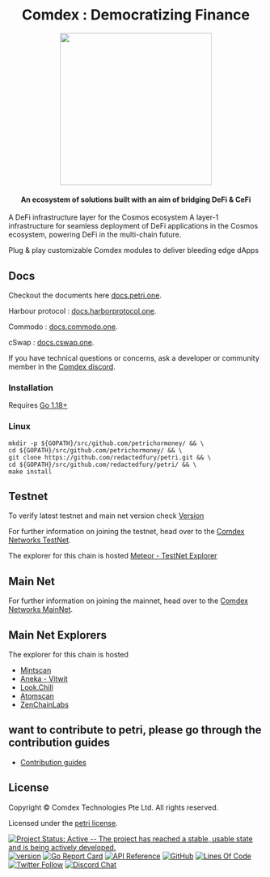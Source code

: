 <h1 align="center">Comdex : Democratizing Finance </h1>

<p align="center">
  <img src="./logo.svg" width="300">
</p>

<div align="center">
<h4> An ecosystem of solutions built with an aim of bridging DeFi & CeFi </h4>
</div>

A DeFi infrastructure layer for the Cosmos ecosystem
A layer-1 infrastructure for seamless deployment of DeFi applications in the Cosmos ecosystem, powering DeFi in the multi-chain future.

Plug & play customizable Comdex modules to deliver bleeding edge dApps

## Docs

Checkout the documents here [docs.petri.one](https://docs.petri.one).

Harbour protocol : [docs.harborprotocol.one](http://docs.harborprotocol.one).

Commodo : [docs.commodo.one](http://docs.commodo.one).

cSwap :  [docs.cswap.one](https://docs.cswap.one).


If you have technical questions or concerns, ask a developer or community member in the [Comdex discord](https://discord.com/invite/7vjPvWKKMT).

### Installation

Requires [Go 1.18+](https://golang.org/dl/)

### Linux

```shell
mkdir -p ${GOPATH}/src/github.com/petrichormoney/ && \
cd ${GOPATH}/src/github.com/petrichormoney/ && \
git clone https://github.com/redactedfury/petri.git && \
cd ${GOPATH}/src/github.com/redactedfury/petri/ && \
make install
```

## Testnet

To verify latest testnet and main net version check
[Version](https://github.com/comdex-official/networks/blob/main/README.md)

For further information on joining the testnet, head over to the
[Comdex Networks TestNet](https://github.com/comdex-official/networks/tree/main/testnet).

The explorer for this chain is hosted [Meteor - TestNet Explorer](https://meteor-explorer.petri.one)

## Main Net
For further information on joining the mainnet, head over to the
[Comdex Networks MainNet](https://github.com/comdex-official/networks/tree/main/mainnet).


## Main Net Explorers
The explorer for this chain is hosted

* [Mintscan](https://www.mintscan.io/petri/)
* [Aneka - Vitwit](https://petri.aneka.io/)
* [Look.Chill](https://look.chillvalidation.com/petri)
* [Atomscan](https://atomscan.com/petri)
* [ZenChainLabs](https://comdex.zenscan.io/)

## want to contribute to petri, please go through the contribution guides
* [Contribution guides](https://github.com/comdex-official/contribution-docs)

## License

Copyright © Comdex Technologies Pte Ltd. All rights reserved.

Licensed under the [petri license](LICENSE).

[![Project Status: Active -- The project has reached a stable, usable
state and is being actively developed.](https://img.shields.io/badge/repo%20status-Active-green.svg?style=flat-square)](https://www.repostatus.org/#active)
[![version](https://img.shields.io/github/tag/petri-official/petri.svg)](https://github.com/redactedfury/petri/releases/latest)
[![Go Report Card](https://goreportcard.com/badge/github.com/redactedfury/petri)](https://goreportcard.com/report/github.com/redactedfury/petri)
[![API Reference](https://godoc.org/github.com/redactedfury/petri?status.svg)](https://godoc.org/github.com/redactedfury/petri)
[![GitHub](https://img.shields.io/github/license/petri-official/petri.svg)](https://github.com/redactedfury/petri/blob/development/LICENSE)
[![Lines Of Code](https://img.shields.io/tokei/lines/github/petri-official/petri?style=flat-square)](https://github.com/redactedfury/petri)
[![Twitter Follow](https://img.shields.io/twitter/follow/ComdexOfficial?label=Follow&style=social)](https://twitter.com/ComdexOfficial)
[![Discord Chat](https://badgen.net/badge/icon/discord?icon=discord&label)](https://discord.com/invite/7vjPvWKKMT)
